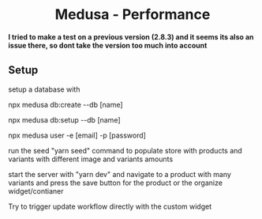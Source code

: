 <h1 align="center">
  Medusa - Performance
</h1>

<h4>I tried to make a test on a previous version (2.8.3) and it seems its also an issue there, so dont take the version too much into account</h4>

## Setup

<div>
<p>setup a database with</p>

<p>npx medusa db:create --db [name]</p>
<p>npx medusa db:setup --db [name]</p>
<p>npx medusa user -e [email] -p [password]</p>
</div>

<p>run the seed "yarn seed" command to populate store with products and variants with different image and variants amounts</p>

<p>start the server with "yarn dev" and navigate to a product with many variants and press the save button for the product or the organize widget/contianer</p>
<p>Try to trigger update workflow directly with the custom widget</p>
